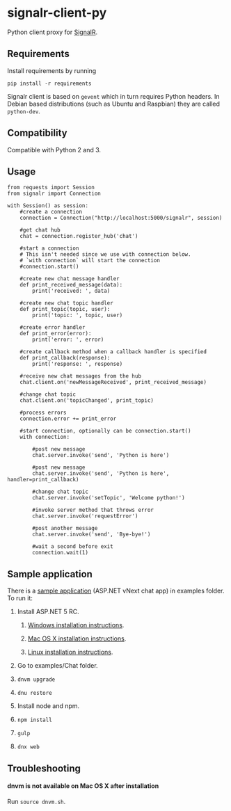 # signalr-client-py

Python client proxy for [SignalR](http://signalr.net/).

## Requirements

Install requirements by running

```
pip install -r requirements
```

Signalr client is based on `gevent` which in turn requires Python headers.
In Debian based distributions (such as Ubuntu and Raspbian) they are called `python-dev`.

## Compatibility

Compatible with Python 2 and 3.

## Usage

```
from requests import Session
from signalr import Connection

with Session() as session:
    #create a connection
    connection = Connection("http://localhost:5000/signalr", session)

    #get chat hub
    chat = connection.register_hub('chat')

    #start a connection
    # This isn't needed since we use with connection below.
    # `with connection` will start the connection
    #connection.start()

    #create new chat message handler
    def print_received_message(data):
        print('received: ', data)

    #create new chat topic handler
    def print_topic(topic, user):
        print('topic: ', topic, user)

    #create error handler
    def print_error(error):
        print('error: ', error)

    #create callback method when a callback handler is specified
    def print_callback(response):
        print('response: ', response)

    #receive new chat messages from the hub
    chat.client.on('newMessageReceived', print_received_message)

    #change chat topic
    chat.client.on('topicChanged', print_topic)

    #process errors
    connection.error += print_error

    #start connection, optionally can be connection.start()
    with connection:

        #post new message
        chat.server.invoke('send', 'Python is here')

        #post new message
        chat.server.invoke('send', 'Python is here', handler=print_callback)

        #change chat topic
        chat.server.invoke('setTopic', 'Welcome python!')

        #invoke server method that throws error
        chat.server.invoke('requestError')

        #post another message
        chat.server.invoke('send', 'Bye-bye!')

        #wait a second before exit
        connection.wait(1)
```

## Sample application

There is a [sample application](https://github.com/TargetProcess/signalr-client-py/tree/develop/examples/Chat)
(ASP.NET vNext chat app) in examples folder. To run it:

1. Install ASP.NET 5 RC.

   1. [Windows installation instructions](http://docs.asp.net/en/latest/getting-started/installing-on-windows.html).

   2. [Mac OS X installation instructions](http://docs.asp.net/en/latest/getting-started/installing-on-mac.html).

   3. [Linux installation instructions](http://docs.asp.net/en/latest/getting-started/installing-on-linux.html).

2. Go to examples/Chat folder.

3. `dnvm upgrade`

4. `dnu restore`

5. Install node and npm.

6. `npm install`

7. `gulp`

8. `dnx web`

## Troubleshooting

#### dnvm is not available on Mac OS X after installation

Run `source dnvm.sh`.
